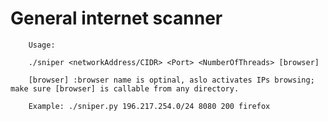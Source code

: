 # General internet scanner
        Usage:
        
        ./sniper <networkAddress/CIDR> <Port> <NumberOfThreads> [browser]
        
        [browser] :browser name is optinal, aslo activates IPs browsing; make sure [browser] is callable from any directory.
        
        Example: ./sniper.py 196.217.254.0/24 8080 200 firefox
